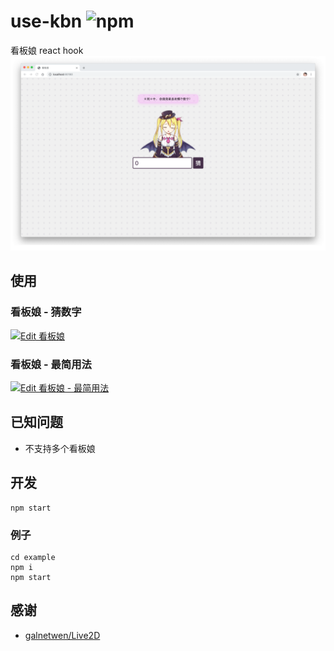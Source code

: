 # use-kbn ![npm](https://badge.fury.io/js/use-kbn.png)
看板娘 react hook
![](https://raw.githubusercontent.com/coolzilj/use-kbn/master/resources/screenshot.png)

## 使用
### 看板娘 - 猜数字
[![Edit 看板娘](https://codesandbox.io/static/img/play-codesandbox.svg)](https://codesandbox.io/s/kanbanniang-1xbb9?fontsize=14)

### 看板娘 - 最简用法
[![Edit 看板娘 - 最简用法](https://codesandbox.io/static/img/play-codesandbox.svg)](https://codesandbox.io/s/kanbanniang-zuijianyongfa-lmywq?fontsize=14)

## 已知问题
- 不支持多个看板娘

## 开发
```
npm start
```

### 例子
```
cd example
npm i
npm start
```

## 感谢
- [galnetwen/Live2D](https://github.com/galnetwen/Live2D)
